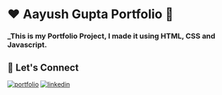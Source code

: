 # ❤️ Aayush Gupta Portfolio 🙏
### _This is my Portfolio Project, I made it using HTML, CSS and Javascript.





## 🔗 Let's Connect
[![portfolio](https://img.shields.io/badge/my_portfolio-000?style=for-the-badge&logo=ko-fi&logoColor=white)](https://itsaayush29.github.io/My-Portfolio/)
[![linkedin](https://img.shields.io/badge/linkedin-0A66C2?style=for-the-badge&logo=linkedin&logoColor=white)](linkedin.com/in/aayush-gupta-9b25a421a/)

